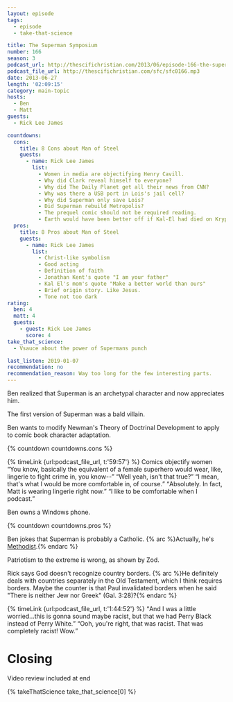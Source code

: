 ```yaml
---
layout: episode
tags:
  - episode
  - take-that-science

title: The Superman Symposium
number: 166
season: 3
podcast_url: http://thescifichristian.com/2013/06/episode-166-the-superman-symposium/
podcast_file_url: http://thescifichristian.com/sfc/sfc0166.mp3
date: 2013-06-27
length: '02:09:15'
category: main-topic
hosts:
  - Ben
  - Matt
guests:
  - Rick Lee James

countdowns:
  cons:
    title: 8 Cons about Man of Steel
    guests:
      - name: Rick Lee James
        list:
          - Women in media are objectifying Henry Cavill.
          - Why did Clark reveal himself to everyone? 
          - Why did The Daily Planet get all their news from CNN? 
          - Why was there a USB port in Lois's jail cell? 
          - Why did Superman only save Lois? 
          - Did Superman rebuild Metropolis?
          - The prequel comic should not be required reading.
          - Earth would have been better off if Kal-El had died on Krypton.
  pros:
    title: 8 Pros about Man of Steel
    guests:
      - name: Rick Lee James
        list:
          - Christ-like symbolism
          - Good acting
          - Definition of faith
          - Jonathan Kent's quote "I am your father"
          - Kal El's mom's quote "Make a better world than ours"
          - Brief origin story. Like Jesus.
          - Tone not too dark
rating:
  ben: 4
  matt: 4
  guests:
    - guest: Rick Lee James
      score: 4
take_that_science:
  - Vsauce about the power of Supermans punch

last_listen: 2019-01-07
recommendation: no
recommendation_reason: Way too long for the few interesting parts.
---
```

Ben realized that Superman is an archetypal character and now appreciates him.

The first version of Superman was a bald villain.

Ben wants to modify Newman's Theory of Doctrinal Development to apply to comic book character adaptation.

{% countdown countdowns.cons %}

<div class="quote">
  {% timeLink {url:podcast_file_url, t:'59:57'} %}
  <span class="quote-context is-size-6">Comics objectify women</span>
  <q data-name="Rick Lee James">You know, basically the equivalent of a female superhero would wear, like, lingerie to fight crime in, you know--</q>
  <q class="ben">Well yeah, isn't that true?</q>
  <q data-name="Rick Lee James">I mean, that's what I would be more comfortable in, of course.</q>
  <q class="ben">Absolutely. In fact, Matt is wearing lingerie right now.</q>
  <q class="matt">I like to be comfortable when I podcast.</q>
</div>

Ben owns a Windows phone. 

{% countdown countdowns.pros %}

Ben jokes that Superman is probably a Catholic. {% arc %}Actually, he's <a href="http://www.adherents.com/lit/comics/Superman.html">Methodist</a>.{% endarc %}

Patriotism to the extreme is wrong, as shown by Zod.

Rick says God doesn't recognize country borders. {% arc %}He definitely deals with countries separately in the Old Testament, which I think requires borders. Maybe the counter is that Paul invalidated borders when he said "There is neither Jew nor Greek" (Gal. 3:28)?{% endarc %}

<div class="quote">
  {% timeLink {url:podcast_file_url, t:'1:44:52'} %}
  <q data-name="Rick Lee James">And I was a little worried...this is gonna sound maybe racist, but that we had Perry Black instead of Perry White.</q>
  <q class="matt">Ooh, you're right, that was racist. That was completely racist! Wow.</q>
</div>



# Closing
Video review included at end

{% takeThatScience take_that_science[0] %}